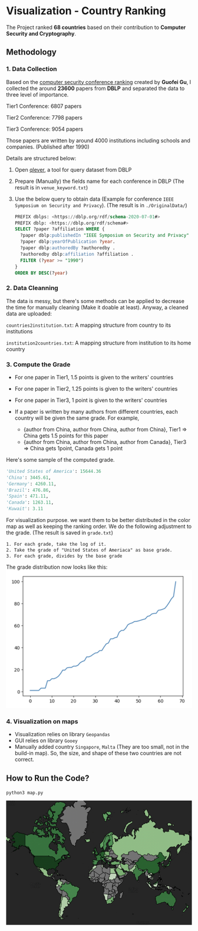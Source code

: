 # Visualization - Country Ranking 

The Project ranked **68 countries** based on their contribution to **Computer Security and Cryptography**.

## Methodology

### 1. Data Collection

Based on the [computer security conference ranking](https://people.engr.tamu.edu/guofei/sec_conf_stat.htm) created by **Guofei Gu**, I collected the around **23600** papers from **DBLP** and separated the data to three level of importance.

Tier1 Conference: 6807 papers

Tier2 Conference: 7798 papers

Tier3 Conference: 9054 papers

Those papers are written by around 4000 institutions including schools and companies. (Published after 1990)



Details are structured below:

1. Open [qlever](https://qlever.cs.uni-freiburg.de/dblp), a tool for query dataset from DBLP

2. Prepare (Manually) the fields name for each conference in DBLP (The result is in `venue_keyword.txt`)

3. Use the below query to obtain data (Example for conference `IEEE Symposium on Security and Privacy`). (The result is in `./OriginalData/`)

   ```sql
   PREFIX dblps: <https://dblp.org/rdf/schema-2020-07-01#>
   PREFIX dblp: <https://dblp.org/rdf/schema#>
   SELECT ?paper ?affiliation WHERE {
     ?paper dblp:publishedIn "IEEE Symposium on Security and Privacy" .
     ?paper dblp:yearOfPublication ?year.
     ?paper dblp:authoredBy ?authoredby .
     ?authoredby dblp:affiliation ?affiliation .
     FILTER (?year >= "1990")
   }
   ORDER BY DESC(?year)
   ```

   

### 2. Data Cleanning

The data is messy, but there's some methods can be applied to decrease the time for manually cleaning (Make it doable at least). Anyway, a cleaned data are uploaded:

`countries2institution.txt`: A mapping structure from country to its institutions

`institution2countries.txt`: A mapping structure from institution to its home country



### 3. Compute the Grade

* For one paper in Tier1, 1.5 points is given to the writers' countries
* For one paper in Tier2, 1.25 points is given to the writers' countries
* For one paper in Tier3, 1 point is given to the writers' countries

* If a paper is written by many authors from different countries, each country will be given the same grade. For example,
  * {author from China, author from China, author from China}, Tier1 => China gets 1.5 points for this paper
  * {author from China, author from China, author from Canada}, Tier3 => China gets 1point, Canada gets 1 point



Here's some sample of the computed grade.

```python
'United States of America': 15644.36
'China': 3445.61,
'Germany': 4260.11,
'Brazil': 476.86,
'Spain': 471.11,
'Canada': 1263.11,
'Kuwait': 3.11
```

For visualization purpose. we want them to be better distributed in the color map as well as keeping the ranking order. We do the following adjustment to the grade. (The result is saved in `grade.txt`)

```
1. For each grade, take the log of it.
2. Take the grade of "United States of Ameriaca" as base grade.
3. For each grade, divides by the base grade
```

The grade distribution now looks like this:
![Country Grade](distribution.png "Grade Distribution")


### 4.  Visualization on maps

* Visualization relies on library `Geopandas`
* GUI relies on library `Gooey`
* Manually added country `Singapore`, `Malta` (They are too small, not in the build-in map). So, the size, and shape of these two countries are not correct.



## How to Run the Code?
`python3 map.py` 

![Map](result.png "Map")


